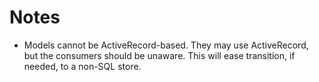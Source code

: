 # Notes

- Models cannot be ActiveRecord-based. They may use ActiveRecord, but the consumers should be unaware. This will
ease transition, if needed, to a non-SQL store.